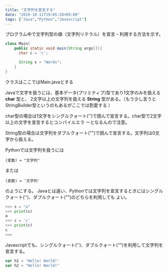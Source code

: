 ```yaml
---
title: "文字列を宣言する"
date: "2019-10-11T19:05:28+09:00"
tags: ["Java","Python","Javascript"]
---
```

  
プログラム中で文字列型の値（文字列リテラル）を宣言・利用する方法を示す。

<div class="note_content_by_programming_language" id="note_content_Java">

```java
class Main{
    public static void main(String args[]){
      char c = 'c';

      String s = "Words";
    }
}
```

クラスはここではMain.javaとする

Javaで文字を扱うには、基本データ(プリミティブ)型であり1文字のみを扱える **char** 型と、
2文字以上の文字列を扱える **String** 型がある。（もう少し言うとStringBuilder型というのもあるがここでは割愛する
）

char型の場合は1文字をシングルクォート('')で囲んで宣言する。char型で2文字以上の文字を宣言するとコンパイルエラ
ーとなるんので注意。

String型の場合は文字列をダブルクォート("")で囲んで宣言する。文字列は0文字から扱える。

</div>
<div class="note_content_by_programming_language" id="note_content_Python">

Pythonでは文字列を扱うには

```
(変数) = "文字列"
```

または

```
(変数) = '文字列'
```

のようにする。
Javaとは違い、Pythonでは文字列を宣言するときにはシングルクォート('')、ダブルクォート("")のどちらを利用しても
よい。

```python
>>> s = "a"
>>> print(s)
a
>>> c = 'c'
>>> print(c)
c
>>> 
```

</div>
<div class="note_content_by_programming_language" id="note_content_Javascript">

Javascriptでも、シングルクォート('')、ダブルクォート("")を利用して文字列を宣言する。

```Javascript
var h1 = 'Hello! World!'
var h2 = "Hello! World!"
```

</div>

